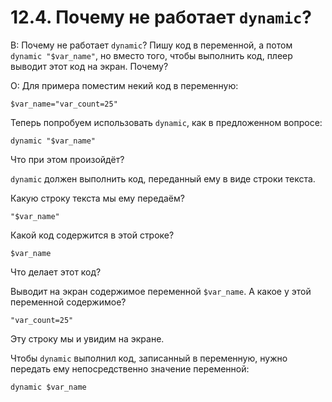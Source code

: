 # 12.4. Почему не работает `dynamic`?
<!-- [:faq_12_04] -->
В:	Почему не работает `dynamic`?
	Пишу код в переменной, а потом `dynamic "$var_name"`, но вместо того, чтобы выполнить код, плеер выводит этот код на экран. Почему?

О:
Для примера поместим некий код в переменную:
```qsp
$var_name="var_count=25"
```
Теперь попробуем использовать `dynamic`, как в предложенном вопросе:
```qsp
dynamic "$var_name"
```
Что при этом произойдёт?

`dynamic` должен выполнить код, переданный ему в виде строки текста.

Какую строку текста мы ему передаём?
```qsp
"$var_name"
```
Какой код содержится в этой строке?
```qsp
$var_name
```
Что делает этот код?

Выводит на экран содержимое переменной `$var_name`. А какое у этой переменной содержимое?
```qsp
"var_count=25"
```
Эту строку мы и увидим на экране.

Чтобы `dynamic` выполнил код, записанный в переменную, нужно передать ему непосредственно значение переменной:
```qsp
dynamic $var_name
```

